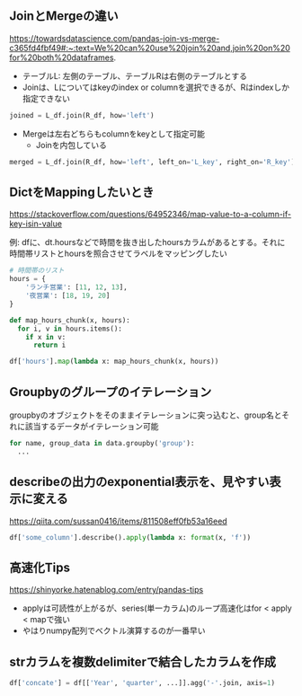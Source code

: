 ## JoinとMergeの違い
https://towardsdatascience.com/pandas-join-vs-merge-c365fd4fbf49#:~:text=We%20can%20use%20join%20and,join%20on%20for%20both%20dataframes.

* テーブルL: 左側のテーブル、テーブルRは右側のテーブルとする
* Joinは、Lについてはkeyのindex or columnを選択できるが、Rはindexしか指定できない
```python
joined = L_df.join(R_df, how='left')
```

* Mergeは左右どちらもcolumnをkeyとして指定可能
    * Joinを内包している
```python
merged = L_df.join(R_df, how='left', left_on='L_key', right_on='R_key')
```

## DictをMappingしたいとき
https://stackoverflow.com/questions/64952346/map-value-to-a-column-if-key-isin-value

例: dfに、dt.hoursなどで時間を抜き出したhoursカラムがあるとする。それに時間帯リストとhoursを照合させてラベルをマッピングしたい
```python
# 時間帯のリスト
hours = {
    'ランチ営業': [11, 12, 13],
    '夜営業': [18, 19, 20]
}

def map_hours_chunk(x, hours):
  for i, v in hours.items():
    if x in v:
      return i

df['hours'].map(lambda x: map_hours_chunk(x, hours))
```

## Groupbyのグループのイテレーション

groupbyのオブジェクトをそのままイテレーションに突っ込むと、group名とそれに該当するデータがイテレーション可能
```python
for name, group_data in data.groupby('group'):
  ...
```

## describeの出力のexponential表示を、見やすい表示に変える
https://qiita.com/sussan0416/items/811508eff0fb53a16eed
```python
df['some_column'].describe().apply(lambda x: format(x, 'f'))
```


## 高速化Tips
https://shinyorke.hatenablog.com/entry/pandas-tips
* applyは可読性が上がるが、series(単一カラム)のループ高速化はfor < apply < mapで強い
* やはりnumpy配列でベクトル演算するのが一番早い

## strカラムを複数delimiterで結合したカラムを作成
```python
df['concate'] = df[['Year', 'quarter', ...]].agg('-'.join, axis=1)
```